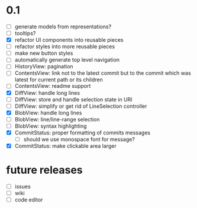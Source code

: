 # 0.1

  * [ ] generate models from representations?
  * [ ] tooltips?
  * [x] refactor UI components into reusable pieces
  * [ ] refactor styles into more reusable pieces
  * [ ] make new button styles
  * [ ] automatically generate top level navigation
  * [ ] HistoryView: pagination
  * [ ] ContentsView: link not to the latest commit but to the commit which was
        latest for current path or its children
  * [ ] ContentsView: readme support
  * [x] DiffView: handle long lines
  * [ ] DiffView: store and handle selection state in URI
  * [ ] DiffView: simplify or get rid of LineSelection controller
  * [x] BlobView: handle long lines
  * [ ] BlobView: line/line-range selection
  * [ ] BlobView: syntax highlighting
  * [x] CommitStatus: proper formatting of commits messages
    * [ ] should we use monospace font for message?
  * [x] CommitStatus: make clickable area larger

# future releases

  * [ ] issues
  * [ ] wiki
  * [ ] code editor
